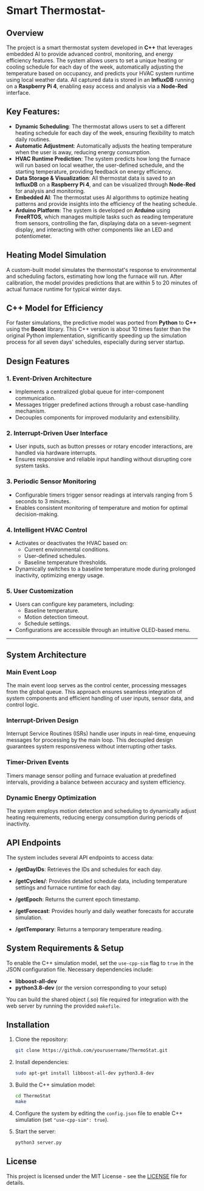 # Smart Thermostat-
## Overview

The project is a smart thermostat system developed in **C++** that leverages embedded AI to provide advanced control, monitoring, and energy efficiency features. The system allows users to set a unique heating or cooling schedule for each day of the week, automatically adjusting the temperature based on occupancy, and predicts your HVAC system runtime using local weather data. All captured data is stored in an **InfluxDB** running on a **Raspberry Pi 4**, enabling easy access and analysis via a **Node-Red** interface.

## Key Features:
- **Dynamic Scheduling**: The thermostat allows users to set a different heating schedule for each day of the week, ensuring flexibility to match daily routines.
- **Automatic Adjustment**: Automatically adjusts the heating temperature when the user is away, reducing energy consumption.
- **HVAC Runtime Prediction**: The system predicts how long the furnace will run based on local weather, the user-defined schedule, and the starting temperature, providing feedback on energy efficiency.
- **Data Storage & Visualization**: All thermostat data is saved to an **InfluxDB** on a **Raspberry Pi 4**, and can be visualized through **Node-Red** for analysis and monitoring.
- **Embedded AI**: The thermostat uses AI algorithms to optimize heating patterns and provide insights into the efficiency of the heating schedule.
- **Arduino Platform**: The system is developed on **Arduino** using **FreeRTOS**, which manages multiple tasks such as reading temperature from sensors, controlling the fan, displaying data on a seven-segment display, and interacting with other components like an LED and potentiometer.

## Heating Model Simulation

A custom-built model simulates the thermostat's response to environmental and scheduling factors, estimating how long the furnace will run. After calibration, the model provides predictions that are within 5 to 20 minutes of actual furnace runtime for typical winter days.

## C++ Model for Efficiency

For faster simulations, the predictive model was ported from **Python** to **C++** using the **Boost** library. This C++ version is about 10 times faster than the original Python implementation, significantly speeding up the simulation process for all seven days' schedules, especially during server startup.

## **Design Features**

### **1. Event-Driven Architecture**
- Implements a centralized global queue for inter-component communication.
- Messages trigger predefined actions through a robust case-handling mechanism.
- Decouples components for improved modularity and extensibility.

### **2. Interrupt-Driven User Interface**
- User inputs, such as button presses or rotary encoder interactions, are handled via hardware interrupts.
- Ensures responsive and reliable input handling without disrupting core system tasks.

### **3. Periodic Sensor Monitoring**
- Configurable timers trigger sensor readings at intervals ranging from 5 seconds to 3 minutes.
- Enables consistent monitoring of temperature and motion for optimal decision-making.

### **4. Intelligent HVAC Control**
- Activates or deactivates the HVAC based on:
  - Current environmental conditions.
  - User-defined schedules.
  - Baseline temperature thresholds.
- Dynamically switches to a baseline temperature mode during prolonged inactivity, optimizing energy usage.

### **5. User Customization**
- Users can configure key parameters, including:
  - Baseline temperature.
  - Motion detection timeout.
  - Schedule settings.
- Configurations are accessible through an intuitive OLED-based menu.

---

## **System Architecture**

### **Main Event Loop**
The main event loop serves as the control center, processing messages from the global queue. This approach ensures seamless integration of system components and efficient handling of user inputs, sensor data, and control logic.

### **Interrupt-Driven Design**
Interrupt Service Routines (ISRs) handle user inputs in real-time, enqueuing messages for processing by the main loop. This decoupled design guarantees system responsiveness without interrupting other tasks.

### **Timer-Driven Events**
Timers manage sensor polling and furnace evaluation at predefined intervals, providing a balance between accuracy and system efficiency.

### **Dynamic Energy Optimization**
The system employs motion detection and scheduling to dynamically adjust heating requirements, reducing energy consumption during periods of inactivity.
## API Endpoints

The system includes several API endpoints to access data:

- **/getDayIDs**: Retrieves the IDs and schedules for each day.
 
- **/getCycles/<day>**: Provides detailed schedule data, including temperature settings and furnace runtime for each day.
  

- **/getEpoch**: Returns the current epoch timestamp.

- **/getForecast**: Provides hourly and daily weather forecasts for accurate simulation.
 
- **/getTemporary**: Returns a temporary temperature reading.

## System Requirements & Setup

To enable the C++ simulation model, set the `use-cpp-sim` flag to `true` in the JSON configuration file. Necessary dependencies include:

- **libboost-all-dev**
- **python3.8-dev** (or the version corresponding to your setup)

You can build the shared object (.so) file required for integration with the web server by running the provided `makefile`.

## Installation

1. Clone the repository:
    ```bash
    git clone https://github.com/yourusername/ThermoStat.git
    ```

2. Install dependencies:
    ```bash
    sudo apt-get install libboost-all-dev python3.8-dev
    ```

3. Build the C++ simulation model:
    ```bash
    cd ThermoStat
    make
    ```

4. Configure the system by editing the `config.json` file to enable C++ simulation (set `"use-cpp-sim": true`).

5. Start the server:
    ```bash
    python3 server.py
    ```

## License

This project is licensed under the MIT License - see the [LICENSE](LICENSE) file for details.
